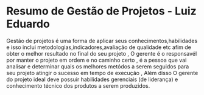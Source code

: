 # Resumo de Gestão de Projetos - Luiz Eduardo

Gestão de projetos é uma forma de aplicar seus conhecimentos,habilidades e isso inclui metodologias,indicadores,avaliação de qualidade etc afim de obter o melhor resultado no final do seu projeto , O gerente é o responsavél por manter o projeto em ordem e no caminho certo , é a pessoa que vai analisar e determinar quais os melhores metódos a serem seguidos para seu projeto atingir o sucesso em tempo de execução , Além disso O gerente do projeto ideal deve possuir habilidades gerenciais (de liderança) e conhecimento técnico dos produtos a serem produzidos. 
